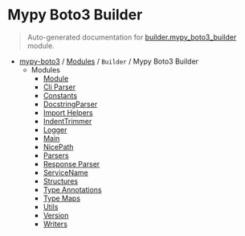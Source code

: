 # Mypy Boto3 Builder

> Auto-generated documentation for [builder.mypy_boto3_builder](https://github.com/vemel/mypy_boto3/blob/master/builder/mypy_boto3_builder/__init__.py) module.

- [mypy-boto3](../../README.md#mypy_boto3) / [Modules](../../MODULES.md#mypy-boto3-modules) / `Builder` / Mypy Boto3 Builder
    - Modules
        - [Module](module.md#module)
        - [Cli Parser](cli_parser.md#cli-parser)
        - [Constants](constants.md#constants)
        - [DocstringParser](docstring_parser.md#docstringparser)
        - [Import Helpers](import_helpers/index.md#import-helpers)
        - [IndentTrimmer](indent_trimmer.md#indenttrimmer)
        - [Logger](logger.md#logger)
        - [Main](main.md#main)
        - [NicePath](nice_path.md#nicepath)
        - [Parsers](parsers.md#parsers)
        - [Response Parser](response_parser.md#response-parser)
        - [ServiceName](service_name.md#servicename)
        - [Structures](structures.md#structures)
        - [Type Annotations](type_annotations/index.md#type-annotations)
        - [Type Maps](type_maps/index.md#type-maps)
        - [Utils](utils.md#utils)
        - [Version](version.md#version)
        - [Writers](writers/index.md#writers)
